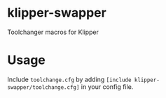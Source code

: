 # klipper-swapper
Toolchanger macros for Klipper

# Usage
Include `toolchange.cfg` by adding `[include klipper-swapper/toolchange.cfg]` in your config file. 
